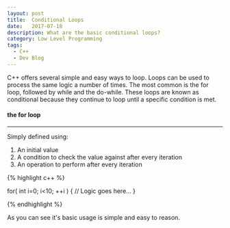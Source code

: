 ```yaml
---
layout: post
title:  Conditional Loops
date:   2017-07-18
description: What are the basic conditional loops?
category: Low Level Programming
tags:
  - C++
  - Dev Blog
---
```

C++ offers several simple and easy ways to loop. Loops can be used to process the same logic a number of times. The most common is the for loop, followed by while and the do-while. These loops are known as conditional because they continue to loop until a specific condition is met. 

#### the for loop ####
----

Simply defined using:
1. An initial value
2. A condition to check the value against after every iteration
3. An operation to perform after every iteration

{% highlight c++ %}

for( int i=0; i<10; ++i )
{
  // Logic goes here...
}

{% endhighlight %}

As you can see it's basic usage is simple and easy to reason. 
